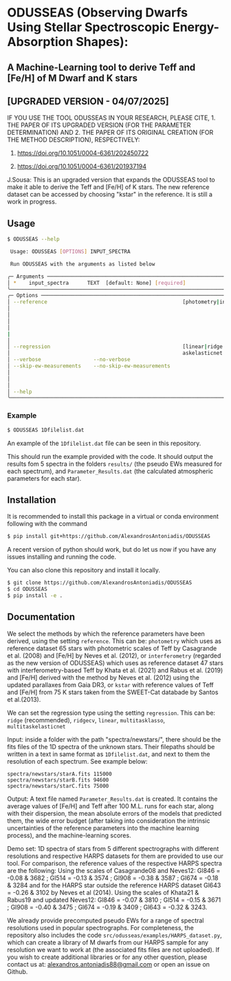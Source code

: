 # ODUSSEAS (Observing Dwarfs Using Stellar Spectroscopic Energy-Absorption Shapes):
## A Machine-Learning tool to derive Teff and [Fe/H] of M Dwarf and K stars 
## [UPGRADED VERSION - 04/07/2025]

IF YOU USE THE TOOL ODUSSEAS IN YOUR RESEARCH, PLEASE CITE, 1. THE PAPER OF ITS UPGRADED VERSION (FOR THE PARAMETER DETERMINATION) AND 2. THE PAPER OF ITS ORIGINAL CREATION (FOR THE METHOD DESCRIPTION), RESPECTIVELY:

1) https://doi.org/10.1051/0004-6361/202450722

2) https://doi.org/10.1051/0004-6361/201937194


J.Sousa: This is an upgraded version that expands the ODUSSEAS tool to make it able to derive the Teff and [Fe/H] of K stars. The new reference dataset can  be accessed by choosing "kstar" in the reference. It is still a work in progress. 

## Usage
```bash
$ ODUSSEAS --help

 Usage: ODUSSEAS [OPTIONS] INPUT_SPECTRA

 Run ODUSSEAS with the arguments as listed below

╭─ Arguments ──────────────────────────────────────────────────────────────────────────────────────────────────────────────────────────────────────╮
│ *    input_spectra      TEXT  [default: None] [required]                                                                                         │
╰──────────────────────────────────────────────────────────────────────────────────────────────────────────────────────────────────────────────────╯
╭─ Options ────────────────────────────────────────────────────────────────────────────────────────────────────────────────────────────────────────╮
│ --reference                                            [photometry|interferometry|kstar]            choose the reference scale: 'photometry' for │
│                                                                                                     65 stars with Teff from Casagrande08 and     │
│                                                                                                     [Fe/H] from Neves12, or 'interferometry' for │
│                                                                                                     47 stars with Teff from Khata21 and Rabus19, │
│                                                                                                     and [Fe/H] from Neves12, or 'kstar' for K    |
|                                                                                                     stars only reference.
│                                                                                                     [default: interferometry]                    │
│ --regression                                           [linear|ridge|ridgecv|multitasklasso|multit  choose the ML model. Recommended: ridge      │
│                                                        askelasticnet ]                              [default: ridge]                             │
│ --verbose                 --no-verbose                                                              [default: no-verbose]                        │
│ --skip-ew-measurements    --no-skip-ew-measurements                                                 If this step is already done, then it can be │
│                                                                                                     skipped in further analysis, as it is a bit  │
│                                                                                                     slow                                         │
│                                                                                                     [default: no-skip-ew-measurements]           │
│ --help                                                                                              Show this message and exit.                  │
╰──────────────────────────────────────────────────────────────────────────────────────────────────────────────────────────────────────────────────╯
```

### Example
```bash
$ ODUSSEAS 1Dfilelist.dat
```
An example of the `1Dfilelist.dat` file can be seen in this repository.

This should run the example provided with the code. It should output the
results fom 5 spectra in the folders `results/` (the pseudo EWs measured for
each spectrum), and `Parameter_Results.dat` (the calculated atmospheric
parameters for each star).

## Installation
It is recommended to install this package in a virtual or conda environment
following with the command
```bash
$ pip install git+https://github.com/AlexandrosAntoniadis/ODUSSEAS
```
A recent version of python should work, but do let us now if you have any
issues installing and running the code.

You can also clone this repository and install it locally.
```bash
$ git clone https://github.com/AlexandrosAntoniadis/ODUSSEAS
$ cd ODUSSEAS
$ pip install -e .
```


## Documentation
We select the methods by which the reference parameters have been derived,
using the setting `reference`. This can be: `photometry` which uses as
reference dataset 65 stars with photometric scales of Teff by Casagrande et al.
(2008) and [Fe/H] by Neves et al. (2012), or `interferometry` (regarded as the
new version of ODUSSEAS) which uses as reference dataset 47 stars with
interferometry-based Teff by Khata et al. (2021) and Rabus et al. (2019) and
[Fe/H] derived with the method by Neves et al. (2012) using the updated
parallaxes from Gaia DR3, or `kstar` with reference values of Teff and [Fe/H]
from 75 K stars taken from the SWEET-Cat databade by Santos et al.(2013).

We can set the regression type using the setting
`regression`. This can be: `ridge` (recommended), `ridgecv`, `linear`,
`multitasklasso`, `multitaskelasticnet`

Input: inside a folder with the path "spectra/newstars/", there should be the
fits files of the 1D spectra of the unknown stars. Their filepaths should be
written in a text in same format as `1Dfilelist.dat`, and next to them the
resolution of each spectrum. See example below:

```
spectra/newstars/starA.fits 115000
spectra/newstars/starB.fits 94600
spectra/newstars/starC.fits 75000
```

Output: A text file named `Parameter_Results.dat` is created. It contains the
average values of [Fe/H] and Teff after 100 M.L. runs for each star, along with
their dispersion, the mean absolute errors of the models that predicted them,
the wide error budget (after taking into consideration the intrinsic
uncertainties of the reference parameters into the machine learning process),
and the machine-learning scores.

Demo set: 1D spectra of stars from 5 different spectrographs with different
resolutions and respective HARPS datasets for them are provided to use our
tool.
For comparison, the reference values of the respective HARPS spectra are the following:
Using the scales of Casagrande08 and Neves12: Gl846 = -0.08 & 3682 ; Gl514 =
-0.13 & 3574 ; Gl908 = -0.38 & 3587 ; Gl674 = -0.18 & 3284 and for the HARPS
star outside the reference HARPS dataset Gl643 = -0.26 & 3102 by Neves et al
(2014).
Using the scales of Khata21 & Rabus19 and updated Neves12: Gl846 = -0.07 & 3810
; Gl514 = -0.15 & 3671 ; Gl908 = -0.40 & 3475 ; Gl674 = -0.19 & 3409 ; Gl643 =
-0.32 & 3243.

We already provide precomputed pseudo EWs for a range of spectral resolutions
used in popular spectrographs. For completeness, the repository also includes
the code `src/odusseas/examples/HARPS_dataset.py`, which can create a library
of M dwarfs from our HARPS sample for any resolution we want to work at (the
associated fits files are not uploaded). If you wish to create additional
libraries or for any other question, please contact us at:
alexandros.antoniadis88@gmail.com or open an issue on Github.
